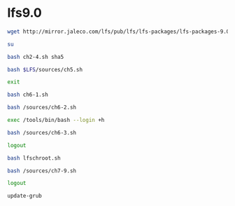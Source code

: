 # lfs9.0



```Bash
wget http://mirror.jaleco.com/lfs/pub/lfs/lfs-packages/lfs-packages-9.0.tar
```

```Bash
su
```
```Bash
bash ch2-4.sh sha5
```

```Bash
bash $LFS/sources/ch5.sh
```

```Bash
exit
```

```Bash
bash ch6-1.sh
```

```Bash
bash /sources/ch6-2.sh
```

```Bash
exec /tools/bin/bash --login +h 
```

```Bash
bash /sources/ch6-3.sh
```

```Bash
logout
```

```Bash
bash lfschroot.sh
```


```Bash
bash /sources/ch7-9.sh
```

```Bash
logout
```

```Bash
update-grub
```
